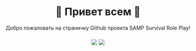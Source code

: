 <h1 align="center"> 👋 Привет всем 👋 </h1>
<p align="center">
Добро пожаловать на страничку Github проекта SAMP Survival Role Play!
</p>

### 


<p align="center">
  <a href="https://t.me/survivalroleplay"><img src="https://img.shields.io/badge/Telegram-273254?style=for-the-badge&logo=Telegram"></a>
  <a href="mailto:survivalrp@mail.ru"><img src="https://img.shields.io/badge/survivalrp@mail.ru-273254?style=for-the-badge&logo=GMail"></a>
</p>

